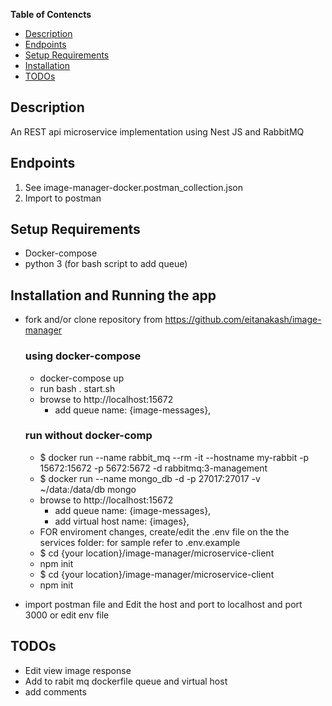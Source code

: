 **Table of Contencts**

- [Description](#description)
- [Endpoints](#endpoints)
- [Setup Requirements](#setup-requirements)
- [Installation](#Installation)
- [TODOs](#todos)

## Description

An REST api microservice implementation using Nest JS and RabbitMQ


## Endpoints

1. See image-manager-docker.postman_collection.json
2. Import to postman

## Setup Requirements
- Docker-compose
- python 3 (for bash script to add queue)


## Installation and Running the app
- fork and/or clone repository from https://github.com/eitanakash/image-manager
  ### using docker-compose 
  - docker-compose up
  - run bash . start.sh
  - browse to http://localhost:15672
    - add queue name: {image-messages}, 
  ### run without docker-comp
  - $ docker run --name rabbit_mq --rm -it --hostname my-rabbit -p 15672:15672 -p 5672:5672 -d rabbitmq:3-management
  - $ docker run --name mongo_db -d -p 27017:27017 -v ~/data:/data/db mongo
  - browse to http://localhost:15672
    - add queue name: {image-messages}, 
    - add virtual host name: {images},
  - FOR enviroment changes, create/edit the .env file on the the services folder: for sample refer to .env.example
  - $ cd {your location}/image-manager/microservice-client
  - npm init
  - $ cd {your location}/image-manager/microservice-client
  - npm init

- import postman file and Edit the host and port to localhost and port 3000 or edit env file

## TODOs

- Edit view image response
- Add to rabit mq dockerfile queue and virtual host
- add comments



